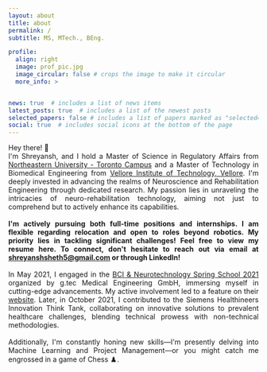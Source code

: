 ```yaml
---
layout: about
title: about
permalink: /
subtitle: MS, MTech., BEng.

profile:
  align: right
  image: prof_pic.jpg
  image_circular: false # crops the image to make it circular
  more_info: >


news: true  # includes a list of news items
latest_posts: true  # includes a list of the newest posts
selected_papers: false # includes a list of papers marked as "selected={true}"
social: true  # includes social icons at the bottom of the page
---
```


<div style="text-align: justify">
Hey there! 👋<br>
I'm Shreyansh, and I hold a Master of Science in Regulatory Affairs from <a href='https://cps.northeastern.edu/program/master-of-science-in-regulatory-affairs-toronto/'>Northeastern University - Toronto Campus</a> and a Master of Technology in Biomedical Engineering from <a href='https://vit.ac.in/schools/school-of-electronics-engineering'>Vellore Institute of Technology, Vellore</a>. I'm deeply invested in advancing the realms of Neuroscience and Rehabilitation Engineering through dedicated research. My passion lies in unraveling the intricacies of neuro-rehabilitation technology, aiming not just to comprehend but to actively enhance its capabilities. </div>
<br>
<div style="text-align: justify"> <b> I'm actively pursuing both full-time positions and internships. I am flexible regarding relocation and open to roles beyond robotics. My priority lies in tackling significant challenges! Feel free to view my resume here. To connect, don't hesitate to reach out via email at <a href='mailto:shreyanshsheth5@gmail.com'>shreyanshsheth5@gmail.com</a> or through LinkedIn! </b> </div>
<br>
<div style="text-align: justify"> In May 2021, I engaged in the <a href='https://www.gtec.at/spring-school-2021/'>BCI & Neurotechnology Spring School 2021</a> organized by g.tec Medical Engineering GmbH, immersing myself in cutting-edge advancements. My active involvement led to a feature on their <a href='https://www.gtec.at/quote/shreyansh-sheth/'>website</a>. Later, in October 2021, I contributed to the Siemens Healthineers Innovation Think Tank, collaborating on innovative solutions to prevalent healthcare challenges, blending technical prowess with non-technical methodologies. </div>
<br>
<div style="text-align: justify"> Additionally, I'm constantly honing new skills—I'm presently delving into Machine Learning and Project Management—or you might catch me engrossed in a game of Chess ♟️. </div>
<br>
<br>
